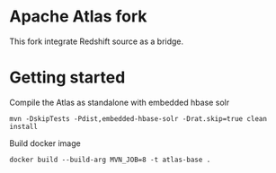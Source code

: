 <!---Licensed to the Apache Software Foundation (ASF) under one
or more contributor license agreements.  See the NOTICE file
distributed with this work for additional information
regarding copyright ownership.  The ASF licenses this file
to you under the Apache License, Version 2.0 (the
"License"); you may not use this file except in compliance
with the License.  You may obtain a copy of the License at

    http://www.apache.org/licenses/LICENSE-2.0
    
Unless required by applicable law or agreed to in writing, software
distributed under the License is distributed on an "AS IS" BASIS,
WITHOUT WARRANTIES OR CONDITIONS OF ANY KIND, either express or implied.
See the License for the specific language governing permissions and
limitations under the License.
-->

# Apache Atlas fork

This fork integrate Redshift source as a bridge.

# Getting started

Compile the Atlas as standalone with embedded hbase solr
```
mvn -DskipTests -Pdist,embedded-hbase-solr -Drat.skip=true clean install
```

Build docker image
```
docker build --build-arg MVN_JOB=8 -t atlas-base .
```